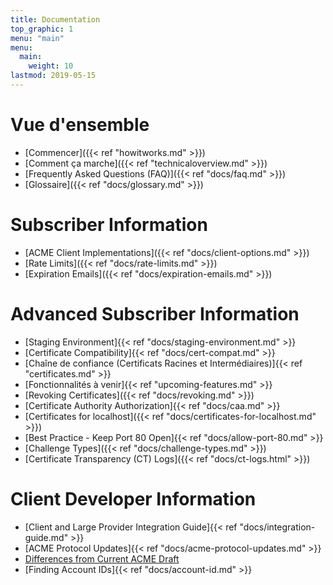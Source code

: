 ```yaml
---
title: Documentation
top_graphic: 1
menu: "main"
menu:
  main:
    weight: 10
lastmod: 2019-05-15
---
```


# Vue d'ensemble

* [Commencer]({{< ref "howitworks.md" >}})
* [Comment ça marche]({{< ref "technicaloverview.md" >}})
* [Frequently Asked Questions (FAQ)]({{< ref "docs/faq.md" >}})
* [Glossaire]({{< ref "docs/glossary.md" >}})

# Subscriber Information

* [ACME Client Implementations]({{< ref "docs/client-options.md" >}})
* [Rate Limits]({{< ref "docs/rate-limits.md" >}})
* [Expiration Emails]({{< ref "docs/expiration-emails.md" >}})

# Advanced Subscriber Information

* [Staging Environment]{{< ref "docs/staging-environment.md" >}}
* [Certificate Compatibility]{{< ref "docs/cert-compat.md" >}}
* [Chaîne de confiance (Certificats Racines et Intermédiaires)]{{< ref "certificates.md" >}}
* [Fonctionnalités à venir]{{< ref "upcoming-features.md" >}}
* [Revoking Certificates]({{< ref "docs/revoking.md" >}})
* [Certificate Authority Authorization]{{< ref "docs/caa.md" >}}
* [Certificates for localhost]({{< ref "docs/certificates-for-localhost.md" >}})
* [Best Practice - Keep Port 80 Open]{{< ref "docs/allow-port-80.md" >}}
* [Challenge Types]({{< ref "docs/challenge-types.md" >}})
* [Certificate Transparency (CT) Logs]({{< ref "docs/ct-logs.html" >}})

# Client Developer Information

* [Client and Large Provider Integration Guide]{{< ref "docs/integration-guide.md" >}}
* [ACME Protocol Updates]{{< ref "docs/acme-protocol-updates.md" >}}
* [Differences from Current ACME Draft](https://github.com/letsencrypt/boulder/blob/master/docs/acme-divergences.md)
* [Finding Account IDs]{{< ref "docs/account-id.md" >}}
